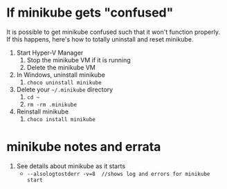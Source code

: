 # If minikube gets "confused"

It is possible to get minikube confused such that it won't function properly. If this happens, here's how to totally uninstall and reset minikube.

1. Start Hyper-V Manager
   1. Stop the minikube VM if it is running
   1. Delete the minikube VM
1. In Windows, uninstall minikube
   1. `choco uninstall minikube`
1. Delete your `~/.minikube` directory
   1. `cd ~`
   1. `rm -rm .minikube`
1. Reinstall minikube
   1. `choco install minikube`

# minikube notes and errata

1. See details about minikube as it starts
   * `--alsologtostderr -v=8  //shows log and errors for minikube start`
